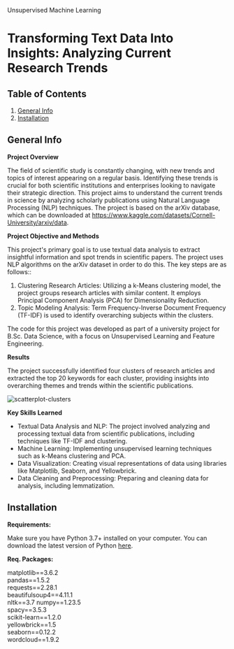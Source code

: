 Unsupervised Machine Learning 
# Transforming Text Data Into Insights: Analyzing Current Research Trends


## Table of Contents
1. [General Info](#General-Info)
2. [Installation](#Installation)


## General Info

**Project Overview** 

The field of scientific study is constantly changing, with new trends and topics of interest appearing on a regular basis. Identifying these trends is crucial for both scientific institutions and enterprises looking to navigate their strategic direction. This project aims to understand the current trends in science by analyzing scholarly publications using Natural Language Processing (NLP) techniques. The project is based on the arXiv database, which can be downloaded at https://www.kaggle.com/datasets/Cornell-University/arxiv/data. 


**Project Objective and Methods**

This project's primary goal is to use textual data analysis to extract insightful information and spot trends in scientific papers. The project uses NLP algorithms on the arXiv dataset in order to do this. The key steps are as follows::

1. Clustering Research Articles: Utilizing a k-Means clustering model, the project groups research articles with similar content. It employs Principal Component Analysis (PCA) for Dimensionality Reduction.
2. Topic Modeling Analysis: Term Frequency-Inverse Document Frequency (TF-IDF) is used to identify overarching subjects within the clusters.

The code for this project was developed as part of a university project for B.Sc. Data Science, with a focus on Unsupervised Learning and Feature Engineering.


**Results**

The project successfully identified four clusters of research articles and extracted the top 20 keywords for each cluster, providing insights into overarching themes and trends within the scientific publications.

![scatterplot-clusters](https://github.com/Kathrin-92/Unsupervised-ML-Trends-in-Science-DLBDSMLUSL01/assets/71875232/12598f39-6a2f-4bc1-bcd3-0dbcdc9c5da9)

**Key Skills Learned**

* Textual Data Analysis and NLP: The project involved analyzing and processing textual data from scientific publications, including techniques like TF-IDF and clustering.
* Machine Learning: Implementing unsupervised learning techniques such as k-Means clustering and PCA.
* Data Visualization: Creating visual representations of data using libraries like Matplotlib, Seaborn, and Yellowbrick.
* Data Cleaning and Preprocessing: Preparing and cleaning data for analysis, including lemmatization.


## Installation

**Requirements:** 

Make sure you have Python 3.7+ installed on your computer. You can download the latest version of Python [here](https://www.python.org/downloads/). 


**Req. Packages:**

matplotlib==3.6.2 <br>
pandas==1.5.2 <br>
requests==2.28.1 <br>
beautifulsoup4==4.11.1 <br>
nltk==3.7
numpy==1.23.5 <br>
spacy==3.5.3 <br>
scikit-learn==1.2.0 <br>
yellowbrick==1.5 <br>
seaborn==0.12.2 <br>
wordcloud==1.9.2 <br>
 
